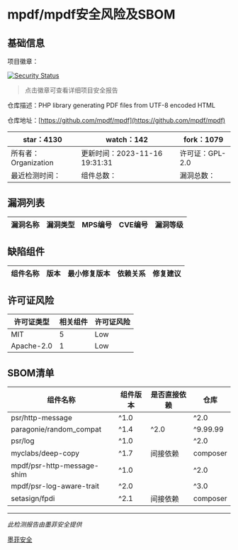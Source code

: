 # mpdf/mpdf安全风险及SBOM

## 基础信息

项目徽章：

[![Security Status](https://www.murphysec.com/platform3/v31/badge/1725586622967140352.svg)](https://www.murphysec.com/console/report/1716890481781948416/1725586622967140352)

> 点击徽章可查看详细项目安全报告

仓库描述：PHP library generating PDF files from UTF-8 encoded HTML

仓库地址：[https://github.com/mpdf/mpdf](https://github.com/mpdf/mpdf)

| star：4130 | watch：142 | fork：1079 |
| ----------- | -------------- | ------------ |
| 所有者：Organization | 更新时间：2023-11-16 19:31:31 | 许可证：GPL-2.0 |
| 最近检测时间： | 组件总数： | 漏洞总数： |




## 漏洞列表

| 漏洞名称 | 漏洞类型 | MPS编号 | CVE编号 | 漏洞等级 |
| ------- | ------ | ------- | ------ | ----- |





## 缺陷组件

| 组件名称 | 版本 | 最小修复版本 | 依赖关系 | 修复建议 |
| -------- | ---- | ------------ | -------- | -------- |





## 许可证风险

| 许可证类型 | 相关组件 | 许可证风险 |
| ---------- | -------- | ---------- |
|MIT|5|Low|
|Apache-2.0|1|Low|




## SBOM清单

| 组件名称 | 组件版本 | 是否直接依赖 | 仓库 |
| -------- | -------- | ------------ | ---- |
|psr/http-message|^1.0 || ^2.0|间接依赖|composer|
|paragonie/random_compat|^1.4|^2.0|^9.99.99|间接依赖|composer|
|psr/log|^1.0 || ^2.0 || ^3.0|间接依赖|composer|
|myclabs/deep-copy|^1.7|间接依赖|composer|
|mpdf/psr-http-message-shim|^1.0 || ^2.0|间接依赖|composer|
|mpdf/psr-log-aware-trait|^2.0 || ^3.0|间接依赖|composer|
|setasign/fpdi|^2.1|间接依赖|composer|


------

*此检测报告由墨菲安全提供*

[墨菲安全](www.murphysec.com)